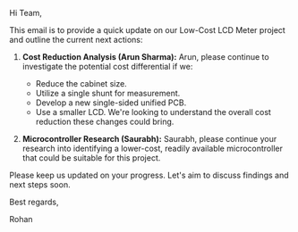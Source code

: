 
Hi Team,

This email is to provide a quick update on our Low-Cost LCD Meter project and outline the current next actions:

1. **Cost Reduction Analysis (Arun Sharma):** Arun, please continue to investigate the potential cost differential if we:
    
    - Reduce the cabinet size.
    - Utilize a single shunt for measurement.
    - Develop a new single-sided unified PCB.
    - Use a smaller LCD. We're looking to understand the overall cost reduction these changes could bring.
2. **Microcontroller Research (Saurabh):** Saurabh, please continue your research into identifying a lower-cost, readily available microcontroller that could be suitable for this project.
    

Please keep us updated on your progress. Let's aim to discuss findings and next steps soon.

Best regards,

Rohan